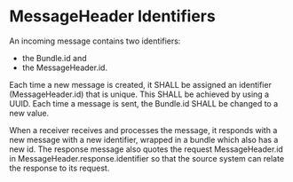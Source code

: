 # MessageHeader Identifiers

An incoming message contains two identifiers:

- the Bundle.id and
- the MessageHeader.id.

Each time a new message is created, it SHALL be assigned an identifier (MessageHeader.id) that is unique. This SHALL be achieved by using a UUID. Each time a message is sent, the Bundle.id SHALL be changed to a new value.

When a receiver receives and processes the message, it responds with a new message with a new identifier, wrapped in a bundle which also has a new id. The response message also quotes the request MessageHeader.id in MessageHeader.response.identifier so that the source system can relate the response to its request.
